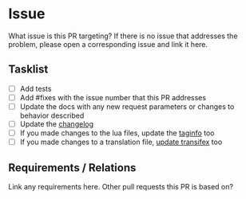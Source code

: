 # Issue

What issue is this PR targeting? If there is no issue that addresses the problem, please open a corresponding issue and link it here.

## Tasklist

 - [ ] Add tests
 - [ ] Add #fixes with the issue number that this PR addresses
 - [ ] Update the docs with any new request parameters or changes to behavior described
 - [ ] Update the [changelog](CHANGELOG.md)
 - [ ] If you made changes to the lua files, update the [taginfo](taginfo.json) too
 - [ ] If you made changes to a translation file, [update transifex](docs/docs/locales.md) too

## Requirements / Relations

 Link any requirements here. Other pull requests this PR is based on?
